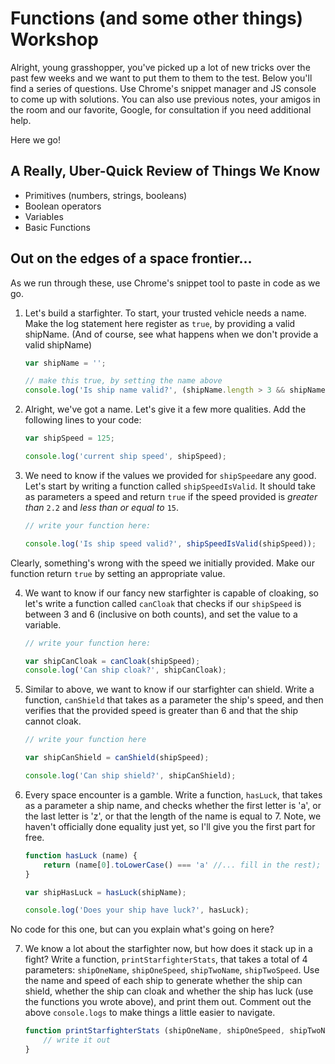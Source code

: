 # Functions (and some other things) Workshop

Alright, young grasshopper, you've picked up a lot of new tricks over the past few weeks and we want to put them to them to the test. Below you'll find a series of questions. Use Chrome's snippet manager and JS console to come up with solutions. You can also use previous notes, your amigos in the room and our favorite, Google, for consultation if you need additional help.

Here we go!

## A Really, Uber-Quick Review of Things We Know

- Primitives (numbers, strings, booleans)
- Boolean operators
- Variables
- Basic Functions

## Out on the edges of a space frontier...

As we run through these, use Chrome's snippet tool to paste in code as we go.

1. Let's build a starfighter. To start, your trusted vehicle needs a name. Make the log statement here register as `true`, by providing a valid shipName. (And of course, see what happens when we don't provide a valid shipName)

    ```js
    var shipName = '';

    // make this true, by setting the name above
    console.log('Is ship name valid?', (shipName.length > 3 && shipName.length < 18));
    ```

2. Alright, we've got a name. Let's give it a few more qualities. Add the following lines to your code:

    ```js
    var shipSpeed = 125;

    console.log('current ship speed', shipSpeed);
    ```

3. We need to know if the values we provided for `shipSpeed`are any good. Let's start by writing a function called `shipSpeedIsValid`. It should take as parameters a speed and return `true` if the speed provided is *greater than* `2.2` and *less than or equal to* `15`.

    ```js
    // write your function here:

    console.log('Is ship speed valid?', shipSpeedIsValid(shipSpeed));
    ```

Clearly, something's wrong with the speed we initially provided. Make our function return `true` by setting an appropriate value.

4. We want to know if our fancy new starfighter is capable of cloaking, so let's write a function called `canCloak` that checks if our `shipSpeed` is between 3 and 6 (inclusive on both counts), and set the value to a variable.

    ```js
    // write your function here:

    var shipCanCloak = canCloak(shipSpeed);
    console.log('Can ship cloak?', shipCanCloak);
    ```

5. Similar to above, we want to know if our starfighter can shield. Write a function, `canShield` that takes as a parameter the ship's speed, and then verifies that the provided speed is greater than 6 and that the ship cannot cloak.

    ```js
    // write your function here

    var shipCanShield = canShield(shipSpeed);

    console.log('Can ship shield?', shipCanShield);
    ```

6. Every space encounter is a gamble. Write a function, `hasLuck`, that takes as a parameter a ship name, and checks whether the first letter is 'a', or the last letter is 'z', or that the length of the name is equal to 7. Note, we haven't officially done equality just yet, so I'll give you the first part for free.

    ```js
    function hasLuck (name) {
        return (name[0].toLowerCase() === 'a' //... fill in the rest);
    }

    var shipHasLuck = hasLuck(shipName);

    console.log('Does your ship have luck?', hasLuck);
    ```

No code for this one, but can you explain what's going on here?

7. We know a lot about the starfighter now, but how does it stack up in a fight? Write a function, `printStarfighterStats`, that takes a total of 4 parameters: `shipOneName`, `shipOneSpeed`, `shipTwoName`, `shipTwoSpeed`. Use the name and speed of each ship to generate whether the ship can shield, whether the ship can cloak and whether the ship has luck (use the functions you wrote above), and print them out. Comment out the above `console.logs` to make things a little easier to navigate.

    ```js
    function printStarfighterStats (shipOneName, shipOneSpeed, shipTwoName, shipTwoSpeed) {
        // write it out
    }
    ```








